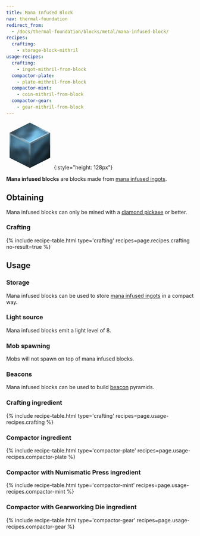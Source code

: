 ```yaml
---
title: Mana Infused Block
nav: thermal-foundation
redirect_from:
  - /docs/thermal-foundation/blocks/metal/mana-infused-block/
recipes:
  crafting:
    - storage-block-mithril
usage-recipes:
  crafting:
    - ingot-mithril-from-block
  compactor-plate:
    - plate-mithril-from-block
  compactor-mint:
    - coin-mithril-from-block
  compactor-gear:
    - gear-mithril-from-block
---
```


![Mana infused block](/assets/images/thermal-foundation/storage-block-mithril.png){:style="height: 128px"}


**Mana infused blocks** are blocks made from [mana infused
ingots](/docs/mana-infused-ingot/).


Obtaining
---------

Mana infused blocks can only be mined with a [diamond
pickaxe](https://minecraft.gamepedia.com/Pickaxe) or better.

### Crafting
{% include recipe-table.html type='crafting' recipes=page.recipes.crafting no-result=true %}


Usage
-----

### Storage
Mana infused blocks can be used to store [mana infused
ingots](/docs/mana-infused-ingot/) in a compact way.

### Light source
Mana infused blocks emit a light level of 8.

### Mob spawning
Mobs will not spawn on top of mana infused blocks.

### Beacons
Mana infused blocks can be used to build
[beacon](https://minecraft.gamepedia.com/Beacon) pyramids.

### Crafting ingredient
{% include recipe-table.html type='crafting' recipes=page.usage-recipes.crafting %}

### Compactor ingredient
{% include recipe-table.html type='compactor-plate' recipes=page.usage-recipes.compactor-plate %}

### Compactor with Numismatic Press ingredient
{% include recipe-table.html type='compactor-mint' recipes=page.usage-recipes.compactor-mint %}

### Compactor with Gearworking Die ingredient
{% include recipe-table.html type='compactor-gear' recipes=page.usage-recipes.compactor-gear %}
